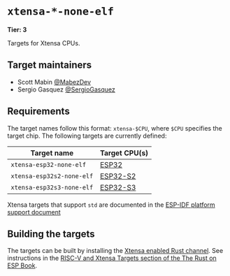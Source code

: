 # `xtensa-*-none-elf`

**Tier: 3**

Targets for Xtensa CPUs.

## Target maintainers

- Scott Mabin [@MabezDev](https://github.com/MabezDev)
- Sergio Gasquez [@SergioGasquez](https://github.com/SergioGasquez)

## Requirements

The target names follow this format: `xtensa-$CPU`, where `$CPU` specifies the target chip. The following targets are currently defined:

| Target name               | Target CPU(s)                                                   |
| ------------------------- | --------------------------------------------------------------- |
| `xtensa-esp32-none-elf`   | [ESP32](https://www.espressif.com/en/products/socs/esp32)       |
| `xtensa-esp32s2-none-elf` | [ESP32-S2](https://www.espressif.com/en/products/socs/esp32-s2) |
| `xtensa-esp32s3-none-elf` | [ESP32-S3](https://www.espressif.com/en/products/socs/esp32-s3) |


Xtensa targets that support `std` are documented in the [ESP-IDF platform support document](esp-idf.md)

## Building the targets

The targets can be built by installing the [Xtensa enabled Rust channel](https://github.com/esp-rs/rust/). See instructions in the [RISC-V and Xtensa Targets section of the The Rust on ESP Book](https://docs.esp-rs.org/book/installation/riscv-and-xtensa.html).

